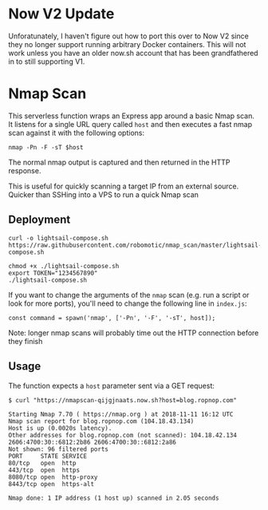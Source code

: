 # Now V2 Update
Unforatunately, I haven't figure out how to port this over to Now V2 since they no longer support running arbitrary Docker containers. This will not work unless you have an older now.sh account that has been grandfathered in to still supporting V1.

# Nmap Scan
This serverless function wraps an Express app around a basic Nmap scan. It listens for a single URL query called `host` and then executes a fast nmap scan against it with the following options:

```
nmap -Pn -F -sT $host
```

The normal nmap output is captured and then returned in the HTTP response.

This is useful for quickly scanning a target IP from an external source. Quicker than SSHing into a VPS to run a quick Nmap scan 

## Deployment 
```
curl -o lightsail-compose.sh https://raw.githubusercontent.com/robomotic/nmap_scan/master/lightsail-compose.sh

chmod +x ./lightsail-compose.sh
export TOKEN="1234567890"
./lightsail-compose.sh
```

If you want to change the arguments of the `nmap` scan (e.g. run a script or look for more ports), you'll need to change the following line in `index.js`:

```
const command = spawn('nmap', ['-Pn', '-F', '-sT', host]);
```

Note: longer nmap scans will probably time out the HTTP connection before they finish

## Usage
The function expects a `host` parameter sent via a GET request:

```
$ curl "https://nmapscan-qijgjnaats.now.sh?host=blog.ropnop.com"

Starting Nmap 7.70 ( https://nmap.org ) at 2018-11-11 16:12 UTC
Nmap scan report for blog.ropnop.com (104.18.43.134)
Host is up (0.0020s latency).
Other addresses for blog.ropnop.com (not scanned): 104.18.42.134 2606:4700:30::6812:2b86 2606:4700:30::6812:2a86
Not shown: 96 filtered ports
PORT     STATE SERVICE
80/tcp   open  http
443/tcp  open  https
8080/tcp open  http-proxy
8443/tcp open  https-alt

Nmap done: 1 IP address (1 host up) scanned in 2.05 seconds
```